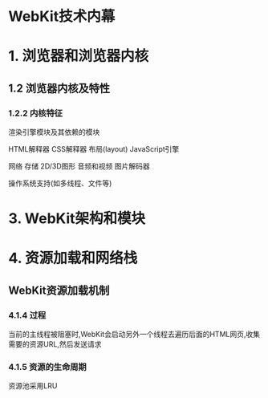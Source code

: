 # WebKit技术内幕

# 1. 浏览器和浏览器内核

## 1.2 浏览器内核及特性

### 1.2.2 内核特征

渲染引擎模块及其依赖的模块

HTML解释器 CSS解释器 布局(layout) JavaScript引擎

网络 存储 2D/3D图形 音频和视频 图片解码器

操作系统支持(如多线程、文件等)

# 3. WebKit架构和模块

# 4. 资源加载和网络栈

## WebKit资源加载机制

### 4.1.4 过程

当前的主线程被阻塞时,WebKit会启动另外一个线程去遍历后面的HTML网页,收集需要的资源URL,然后发送请求

### 4.1.5 资源的生命周期

资源池采用LRU


